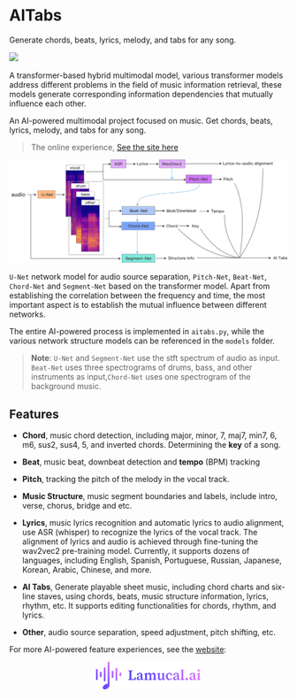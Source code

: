 # AITabs

Generate chords, beats, lyrics, melody, and tabs for any song.

<img src='./image/a1.gif'  style="width: 950px;" > 

A transformer-based hybrid multimodal model, various transformer models address different problems in the field of music information retrieval, these models generate corresponding information dependencies that mutually influence each other.

An AI-powered multimodal project focused on music. Get chords, beats, lyrics, melody, and tabs for any song.

> The online experience, [See the site here](https://lamucal.ai)  

<img src='./image/model.png'  style="width: 950px;" >   

`U-Net` network model for audio source separation, `Pitch-Net`, `Beat-Net`, `Chord-Net` and `Segment-Net` based on the transformer model. Apart from establishing the correlation between the frequency and time, the most important aspect is to establish the mutual influence between different networks.   

The entire AI-powered process is implemented in `aitabs.py`, while the various network structure models can be referenced in the `models` folder.   
> **Note**: `U-Net` and `Segment-Net` use the stft spectrum of audio as input. `Beat-Net` uses three spectrograms of drums, bass, and other instruments as input,`Chord-Net` uses one spectrogram of the background music.


## Features
- **Chord**, music chord detection, including major, minor, 7, maj7, min7, 6, m6, sus2, sus4, 5, and inverted chords. Determining the **key** of a song.       

- **Beat**, music beat, downbeat detection and **tempo** (BPM) tracking   

- **Pitch**, tracking the pitch of the melody in the vocal track.  

- **Music Structure**, music segment boundaries and labels, include intro, verse, chorus, bridge and etc.    

- **Lyrics**, music lyrics recognition and automatic lyrics to audio alignment, use ASR (whisper) to recognize the lyrics of the vocal track. The alignment of lyrics and audio is achieved through fine-tuning the wav2vec2 pre-training model. Currently, it supports dozens of languages, including English, Spanish, Portuguese, Russian, Japanese, Korean, Arabic, Chinese, and more.   

- **AI Tabs**, Generate playable sheet music, including chord charts and six-line staves, using chords, beats, music structure information, lyrics, rhythm, etc. It supports editing functionalities for chords, rhythm, and lyrics.   

- **Other**, audio source separation, speed adjustment, pitch shifting, etc.      

For more AI-powered feature experiences, see the [website](https://lamucal.ai): 

<p align="center">
  <a href="https://lamucal.ai/"><img  height=50 src="image/website.png" alt="Lamucal.ai"></a>
</p>


